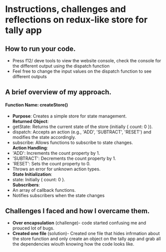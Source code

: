 # Instructions, challenges and reflections on redux-like store for tally app

## How to run your code.
- Press f12/ deve tools to view the website console, check the console for the different  output using the dispatch function
- Feel free to change the input values on the dispatch function to see different outputs

## A brief overview of my approach.

#### Function Name: createStore()
- **Purpose**: Creates a simple store for state management. <br/>
**Returned Object**:
 - getState: Returns the current state of the store (initially { count: 0 }).
 - dispatch: Accepts an action (e.g., 'ADD', 'SUBTRACT', 'RESET') and modifies the state accordingly.
 - subscribe: Allows functions to subscribe to state changes.<br/>
**Action Handling**:
 - 'ADD': Increments the count property by 1.
 - 'SUBTRACT': Decrements the count property by 1.
 - 'RESET': Sets the count property to 0.
 - Throws an error for unknown action types. <br/>
**State Initialization**:
 - state: Initially { count: 0 }.<br/>
**Subscribers**:
 - An array of callback functions.
 - Notifies subscribers when the state changes

## Challenges I faced and how I overcame them.
 - **Over encapsulation** (challenge)- code started confusing me and prouced lot of bugs.
 - **Created one file** (solution)- Created one file that hides infrmation about the store function and only create an object on the tally app and grab all the dependencies wiouth knowing how the code looks like.
